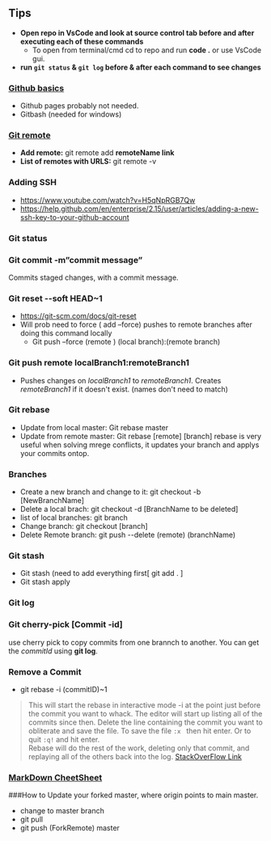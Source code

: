 ## Tips
* **Open repo in VsCode and look at source control tab before and after executing each of these commands**
  * To open from terminal/cmd cd to repo and run **code .** or use VsCode gui. 
* **run ```git status``` & ```git log``` before & after each command to see changes**

###	[Github basics](https://www.youtube.com/playlist?list=PLRqwX-V7Uu6ZF9C0YMKuns9sLDzK6zoiV)
* Github pages probably not needed. 
* Gitbash (needed for windows) 

###	[Git remote ](https://help.github.com/en/github/using-git/adding-a-remote) 
* **Add remote:** git remote add **remoteName link**
* **List of remotes with URLS:** git remote -v 

###	Adding SSH
* https://www.youtube.com/watch?v=H5qNpRGB7Qw 
* https://help.github.com/en/enterprise/2.15/user/articles/adding-a-new-ssh-key-to-your-github-account

###	Git status 

###	Git commit -m”commit message”
Commits staged changes, with a commit message. 

###	Git reset --soft HEAD~1
* https://git-scm.com/docs/git-reset
* Will prob need to force ( add –force) pushes to remote branches after doing this command locally
  * Git push –force (remote ) (local branch):(remote branch)
  
  
###	Git push **remote localBranch1:remoteBranch1** 
* Pushes changes on _localBranch1_ to _remoteBranch1_. Creates _remoteBranch1_ if it doesn't exist. (names don't need to match) 

###	Git rebase 
* Update from local master: Git rebase master
* Update from remote master: Git rebase [remote] [branch] 
rebase is very useful when solving mrege conflicts, it updates your branch and applys your commits ontop. 

###	Branches
* Create a new branch and change to it: git checkout -b [NewBranchName] 
* Delete a local brach:  git checkout -d [BranchName to be deleted] 
* list of local branches: git branch 
* Change branch: git checkout [branch]
* Delete Remote branch: git push --delete (remote) (branchName) 


###	Git stash 
* Git stash (need to add everything first[  git add . ] 
* Git stash apply
###	Git log 
###	Git cherry-pick [Commit -id] 
use cherry pick to copy commits from one brannch to another. You can get the _commitId_ using **git log**. 

### Remove a Commit 
* git rebase -i (commitID)~1    
 > This will start the rebase in interactive mode -i at the point just before the commit you want to whack. 
 The editor will start up listing all of the commits since then. Delete the line containing the commit you want to obliterate and save the file. To save the file ```:x ``` then hit enter. Or to quit ```:q!``` and hit enter.  
 Rebase will do the rest of the work, deleting only that commit, and replaying all of the others back into the log. [StackOverFlow Link](https://stackoverflow.com/questions/1338728/delete-commits-from-a-branch-in-git)

### [MarkDown CheetSheet](https://github.com/adam-p/markdown-here/wiki/Markdown-Cheatsheet)

###How to Update your forked master, where origin points to main master. 
* change to master branch
* git pull 
* git push (ForkRemote) master
